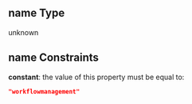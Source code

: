 ## name Type

unknown

## name Constraints

**constant**: the value of this property must be equal to:

```json
"workflowmanagement"
```
